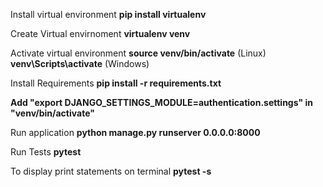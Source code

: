 Install virtual environment 
**pip install virtualenv**

Create Virtual envirnoment
**virtualenv venv**

Activate virtual environment
**source venv/bin/activate** (Linux)
**venv\Scripts\activate** (Windows)

Install Requirements
**pip install -r requirements.txt**

**Add "export DJANGO_SETTINGS_MODULE=authentication.settings" in "venv/bin/activate"**

Run application
**python manage.py runserver 0.0.0.0:8000**

Run Tests
**pytest**

To display print statements on terminal
**pytest -s**
